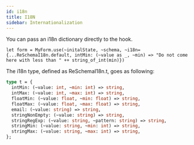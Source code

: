 ```yaml
---
id: i18n
title: I18N
sidebar: Internationalization
---
```


You can pass an i18n dictionary directly to the hook.

```
let form = MyForm.use(~initalState, ~schema, ~i18n={...ReSchemaI18n.default, intMin: (~value as _, ~min) => "Do not come here with less than " ++ string_of_int(min)})
```

The i18n type, defined as ReSchemaI18n.t, goes as following:
```ocaml
type t = {
  intMin: (~value: int, ~min: int) => string,
  intMax: (~value: int, ~max: int) => string,
  floatMin: (~value: float, ~min: float) => string,
  floatMax: (~value: float, ~max: float) => string,
  email: (~value: string) => string,
  stringNonEmpty: (~value: string) => string,
  stringRegExp: (~value: string, ~pattern: string) => string,
  stringMin: (~value: string, ~min: int) => string,
  stringMax: (~value: string, ~max: int) => string,
};
```
